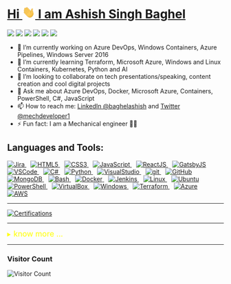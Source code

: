 # [Hi <img width="30px" src="https://raw.githubusercontent.com/ABSphreak/ABSphreak/master/gifs/Hi.gif"> I am Ashish Singh Baghel][website]

[<img height="30" src="https://img.shields.io/badge/linkedin-blue.svg?&style=for-the-badge&logo=linkedin" />][linkedIn]
[<img height="30" src="https://img.shields.io/badge/Medium-12100E?style=for-the-badge&logo=medium&logoColor=white" />][medium]
[<img height="30" src="https://img.shields.io/youtube/channel/subscribers/UCJ7uLE5xaKA7qScKSX5Z_mw?label=YouTube&logo=youtube&logoColor=red&style=for-the-badge">][youtube]
[<img height="30" src="https://img.shields.io/twitter/follow/mechdeveloper1?logo=twitter&style=for-the-badge" />][twitter]
[<img height="30" src="https://img.shields.io/twitch/status/ashishsinghbaghel?logo=twitch&style=for-the-badge" />][twitch]
[<img height="30" src="https://img.shields.io/github/followers/mechdeveloper?label=Github&logo=github&style=for-the-badge" />][github]

- 🔭 I’m currently working on Azure DevOps, Windows Containers, Azure Pipelines, Windows Server 2016
- 🌱 I’m currently learning Terraform, Microsoft Azure, Windows and Linux Containers, Kubernetes, Python and AI
- 👯 I’m looking to collaborate on tech presentations/speaking, content creation and cool digital projects
- 💬 Ask me about Azure DevOps, Docker, Microsoft Azure, Containers, PowerShell, C#, JavaScript
- 📫 How to reach me: [LinkedIn @baghelashish][linkedin] and [Twitter @mechdeveloper1][twitter]
- ⚡ Fun fact: I am a Mechanical engineer 👨‍🔧

## Languages and Tools:

<p align="left">
  <a style="padding-right:10px;" href="https://www.atlassian.com/software/jira"> 
    <img width="40" height="40" alt="Jira" src="https://img.icons8.com/color/72/jira.png" />
  </a>
  <a style="padding-right:10px;" href="https://developer.mozilla.org/en-US/docs/Glossary/HTML5">
    <img width="40" height="40" alt="HTML5" src="https://img.icons8.com/color/72/html-5--v1.png" />
  </a>
  <a style="padding-right:10px;" href="https://developer.mozilla.org/en-US/docs/Web/CSS">
    <img width="40" height="40" alt="CSS3" src="https://img.icons8.com/color/72/css3.png" />
  </a>
  <a style="padding-right:10px;" href="https://developer.mozilla.org/en-US/docs/Web/JavaScript">
    <img width="40" height="40" alt="JavaScript" src="https://img.icons8.com/color/72/javascript--v1.png" />
  </a>
  <a style="padding-right:10px;" href="https://reactjs.org/">
    <img width="40" height="40" alt="ReactJS" src="https://img.icons8.com/color/72/react-native.png" />
  </a>
  <a style="padding-right:10px;" href="https://www.gatsbyjs.com/docs/">
    <img width="40" height="40" alt="GatsbyJS" src="https://img.icons8.com/color/72/gatsbyjs.png" />
  </a>
  <a style="padding-right:10px;" href="https://code.visualstudio.com/">
    <img width="40" height="40" alt="VSCode" src="https://img.icons8.com/fluency/72/visual-studio-code-2019.png" />
  </a>
  <a style="padding-right:10px;" href="https://docs.microsoft.com/en-us/dotnet/csharp/">
    <img width="40" height="40" alt="C#" src="https://img.icons8.com/color/72/c-sharp-logo.png" />  
  </a>
  <a style="padding-right:10px;" href="https://www.python.org/">
    <img width="40" height="40" alt="Python" src="https://img.icons8.com/fluency/72/python.png" />
  </a>
  <a style="padding-right:10px;" href="https://visualstudio.microsoft.com/vs/">    
    <img width="40" height="40" alt="VisualStudio" src="https://img.icons8.com/fluency/72/visual-studio.png" />
  </a>
  <a style="padding-right:10px;" href="https://git-scm.com/">
    <img width="40" height="40" alt="git" src="https://img.icons8.com/color/72/git.png" />
  </a>
  <a style="padding-right:10px;" href="https://github.com/">
    <img width="40" height="40" alt="GitHub" src="https://img.icons8.com/color/72/github--v1.png" />
  </a>
  <a style="padding-right:10px;" href="https://www.mongodb.com/">
    <img width="40" height="40" alt="MongoDB" src="https://img.icons8.com/color/72/mongodb.png" />
  </a>
  <a style="padding-right:10px;" href="https://www.gnu.org/software/bash/">
    <img width="40" height="40" alt="Bash" src="https://img.icons8.com/plasticine/2x/bash.png" />
  </a>
  <a style="padding-right:10px;" href="https://docs.docker.com/">
    <img width="40" height="40" alt="Docker" src="https://img.icons8.com/fluency/72/docker.png" />
  </a>
  <a style="padding-right:10px;" href="https://www.jenkins.io/doc/">
    <img width="40" height="40" alt="Jenkins" src="https://img.icons8.com/color/72/jenkins.png" />
  </a>
  <a style="padding-right:10px;" href="https://docs.kernel.org/">
    <img width="40" height="40" alt="Linux" src="https://img.icons8.com/color/72/linux--v1.png" />
  </a>
  <a style="padding-right:10px;" href="https://ubuntu.com/server/docs">
    <img width="40" height="40" alt="Ubuntu" src="https://img.icons8.com/color/72/ubuntu--v1.png" />
  </a>
  <a style="padding-right:10px;" href="https://docs.microsoft.com/en-us/powershell/">
    <img width="40" height="40" alt="PowerShell" src="https://img.icons8.com/color/72/powershell.png" />
  </a>
  <a style="padding-right:10px;" href="https://www.virtualbox.org/">
    <img width="40" height="40" alt="VirtualBox" src="https://img.icons8.com/color/72/virtualbox.png" />
  </a>
  <a style="padding-right:10px;" href="https://www.microsoft.com/en-us/windows/windows-11">
    <img width="40" height="40" alt="Windows" src="https://img.icons8.com/fluency/72/windows-10.png" />
  </a>
  <a style="padding-right:10px;" href="https://www.terraform.io/">
    <img width="40" height="40" alt="Terraform" src="https://img.icons8.com/fluency/72/terraform.png" />
  </a>
  <a style="padding-right:10px;" href="https://docs.microsoft.com/en-us/azure/">
    <img width="40" height="40" alt="Azure" src="https://img.icons8.com/fluency/72/azure-1.png" />
  </a>
  <a style="padding-right:10px;" href="https://aws.amazon.com/what-is-aws/">
    <img width="40" height="40" alt="AWS" src="https://img.icons8.com/color/72/amazon-web-services.png" />
  </a>
</p>

---
[![Certifications](https://github-readme-widgets.vercel.app/api?username=ashishsinghbaghel)](https://github.com/mechdeveloper/github-readme-widgets)

---
<details>
<summary align="left" style="color:yellow;"> 
  <font size="+1">
    know more ...
  </font> 
</summary>

---
## [📺 Latest YouTube Videos][youtube]

<!-- YOUTUBE:START -->
- [🎁 Unboxing Christmas 🎄 giveaway from Azure User Group Sweden 🤩](https://www.youtube.com/watch?v=53VA5r4vmr8)
- [[Windows Containers] Remote Management of Docker Host over TCP port encrypted with TLS](https://www.youtube.com/watch?v=JZXtYTILxIQ)
- [[ Windows Server 2022 ] Enable Remote Desktop Connection &lpar;RDP&rpar;](https://www.youtube.com/watch?v=JTRD5i8RN0s)
- [Install Windows Server 2022 VM on Windows 10 using VirtualBox](https://www.youtube.com/watch?v=isBTdCFU9I4)
- [Install VirtualBox on Windows 10](https://www.youtube.com/watch?v=HEeauulImhI)
<!-- YOUTUBE:END -->

➡️ [more videos...][youtube]

---
## [📕 Latest Blog Posts][medium]

<!-- BLOG-POST-LIST:START -->
- [Run Jenkins using Docker Desktop &lpar;linux containers&rpar;](https://mechdeveloper.medium.com/run-jenkins-using-docker-desktop-linux-containers-a39ee94ea7f6?source=rss-674b24093429------2)
- [Remote Management of Windows Server Docker Host](https://mechdeveloper.medium.com/remote-management-of-windows-server-docker-host-603f03e33216?source=rss-674b24093429------2)
- [Windows Server 2016 | Containers](https://mechdeveloper.medium.com/windows-server-2016-containers-bc0baa2222c1?source=rss-674b24093429------2)
- [Add custom domain names in your Azure Active Directory](https://mechdeveloper.medium.com/add-custom-domain-names-in-your-azure-active-directory-a5e519b4b1f5?source=rss-674b24093429------2)
- [Basic Kubernetes &lpar;K8s&rpar; Commands | minikube | Pods | Services](https://mechdeveloper.medium.com/basic-kubernetes-k8s-commands-minikube-pods-services-a7572e8cc796?source=rss-674b24093429------2)
<!-- BLOG-POST-LIST:END -->

➡️ [more blog posts...][medium]

---
<div align="left">
  <!-- <p> 
    <img alt="Most Used Languages" src="https://github-readme-stats.vercel.app/api/top-langs?username=mechdeveloper&show_icons=true&locale=en&layout=compact&theme=tokyonight" /> 
  </p>
  <p>
    <img alt="Streak Status" src="https://github-readme-streak-stats.herokuapp.com/?user=mechdeveloper&theme=tokyonight" />
  </p> -->
  <p> 
    <img alt="Github Stats" src="https://github-readme-stats.vercel.app/api?username=mechdeveloper&show_icons=true&theme=tokyonight" /> 
  </p>
</div>

---
## 👨‍🎓 Certifications

  <br>
  <p align="center">
    <a href="https://www.credly.com/badges/d8659ac1-311c-4413-a7f4-1fc950ad9a00/public_url">
      <img width="120" height="120" alt="AzureFundamentals" src="https://images.credly.com/size/340x340/images/be8fcaeb-c769-4858-b567-ffaaa73ce8cf/image.png" />
    </a>
    <a href="https://www.credly.com/badges/22c23efc-20b2-41aa-b723-ef6d4b0d5e1a/public_url">
      <img width="120" height="120" alt="AzureAdministrator" src="https://images.credly.com/size/340x340/images/336eebfc-0ac3-4553-9a67-b402f491f185/azure-administrator-associate-600x600.png" />
    </a>
    <a href="https://www.credly.com/badges/ccc57c1c-8cc7-4dc6-9522-b06cd9c7b0c1/public_url">
      <img width="120" height="120" alt="AzureSolutionsArchitect" src="https://images.credly.com/size/340x340/images/987adb7e-49be-4e24-b67e-55986bd3fe66/azure-solutions-architect-expert-600x600.png" />
    </a>
    <a href="https://www.credly.com/badges/4d52e7de-fed4-4524-a909-372776c3b7b9/public_url">
      <img width="120" height="120" alt="ProgrammingInC#" src="https://images.credly.com/size/340x340/images/78e39333-d0db-4931-b231-13bdb37040cc/Programming_in_C_23-01.png" />
    </a>
    <a href="https://www.credly.com/badges/73d2bf83-2e25-4948-93eb-cbc93fb44e70/public_url">
      <img width="120" height="120" alt="ProgrammingInHTML5WithJavaScriptAndCSS3" src="https://images.credly.com/size/340x340/images/84f513e4-256d-4aa0-a29d-973bcb39d87a/Programming_in_HTML5_with_JavaScript_and_Css3-01.png" />
    </a>
  </p>
  <br>

</details> 

---
### Visitor Count
![Visitor Count](https://profile-counter.glitch.me/{mechdeveloper}/count.svg)

[website]:  https://techhackswithash.com
[blog]:     https://blog.techhackswithash.com
[medium]:   https://medium.com/@mechdeveloper
[youtube]:  https://www.youtube.com/channel/UCJ7uLE5xaKA7qScKSX5Z_mw
[twitch]:   https://www.twitch.tv/ashishsinghbaghel
[linkedin]: https://www.linkedin.com/in/baghelashish/
[twitter]:  https://twitter.com/mechDeveloper1
[facebook]: https://www.facebook.com/mechboyash
[github]:   https://github.com/mechdeveloper
